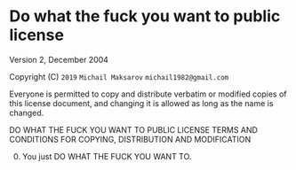 # Do what the fuck you want to public license

Version 2, December 2004

Copyright (C) `2019` `Michail Maksarov` `michail1982@gmail.com`

Everyone is permitted to copy and distribute verbatim or modified
copies of this license document, and changing it is allowed as long
as the name is changed.

DO WHAT THE FUCK YOU WANT TO PUBLIC LICENSE
TERMS AND CONDITIONS FOR COPYING, DISTRIBUTION AND MODIFICATION

0. You just DO WHAT THE FUCK YOU WANT TO.